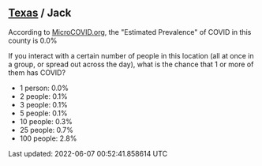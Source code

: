 
## [Texas](/united-states/texas) / Jack

According to [MicroCOVID.org](http://microcovid.org),
the "Estimated Prevalence" of COVID in this county is 0.0%

If you interact with a certain number of people in this location
(all at once in a group, or spread out across the day), what is the chance that
1 or more of them has COVID?

- 1 person: 0.0%
- 2 people: 0.1%
- 3 people: 0.1%
- 5 people: 0.1%
- 10 people: 0.3%
- 25 people: 0.7%
- 100 people: 2.8%

Last updated: 2022-06-07 00:52:41.858614 UTC
